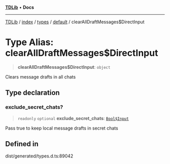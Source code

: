 [**TDLib**](../../../../../../README.md) • **Docs**

***

[TDLib](../../../../../../modules.md) / [index](../../../../../README.md) / [types](../../../README.md) / [default](../README.md) / clearAllDraftMessages$DirectInput

# Type Alias: clearAllDraftMessages$DirectInput

> **clearAllDraftMessages$DirectInput**: `object`

Clears message drafts in all chats

## Type declaration

### exclude\_secret\_chats?

> `readonly` `optional` **exclude\_secret\_chats**: [`Bool$Input`](Bool$Input.md)

Pass true to keep local message drafts in secret chats

## Defined in

dist/generated/types.d.ts:89042
